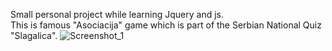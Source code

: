 Small personal project while learning Jquery and js.  
This is famous "Asociacija" game which is part of the Serbian National Quiz "Slagalica". 
![Screenshot_1](https://github.com/RixRasa/QuizGame/assets/101300891/9b3cdd85-dc68-43d8-88c2-166d8b3b29e7)


